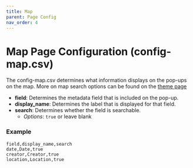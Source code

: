```yaml
---
title: Map
parent: Page Config
nav_order: 4
---
```


# Map Page Configuration (config-map.csv)

The config-map.csv determines what information displays on the pop-ups on the map. More on map search options can be found on the [theme page](theme.html#map-page)

- **field**: Determines the metadata field that is included on the pop-up. 
- **display_name**: Determines the label that is displayed for that field. 
- **search**: Determines whether the field is searchable. 
    - *Options*: `true` or leave blank

### Example 

```
field,display_name,search
date,Date,true
creator,Creator,true
location,Location,true
```